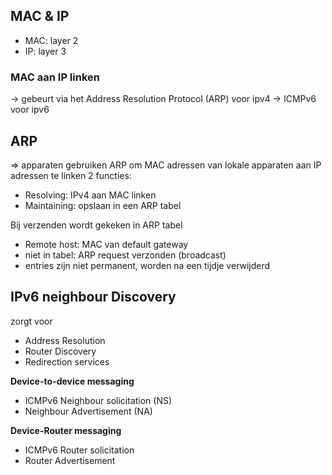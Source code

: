 ## MAC & IP
- MAC: layer 2
- IP: layer 3
### MAC aan IP linken
-> gebeurt via het Address Resolution Protocol (ARP) voor ipv4
-> ICMPv6 voor ipv6

## ARP
=> apparaten gebruiken ARP om MAC adressen van lokale apparaten aan IP adressen te linken
2 functies:
- Resolving: IPv4 aan MAC linken
- Maintaining: opslaan in een ARP tabel

Bij verzenden wordt gekeken in ARP tabel
- Remote host: MAC van default gateway
- niet in tabel: ARP request verzonden (broadcast)
- entries zijn niet permanent, worden na een tijdje verwijderd

## IPv6 neighbour Discovery
zorgt voor
- Address Resolution
- Router Discovery
- Redirection services

__Device-to-device messaging__
- ICMPv6 Neighbour solicitation (NS)
- Neighbour Advertisement (NA)

__Device-Router messaging__
- ICMPv6 Router solicitation 
- Router Advertisement
